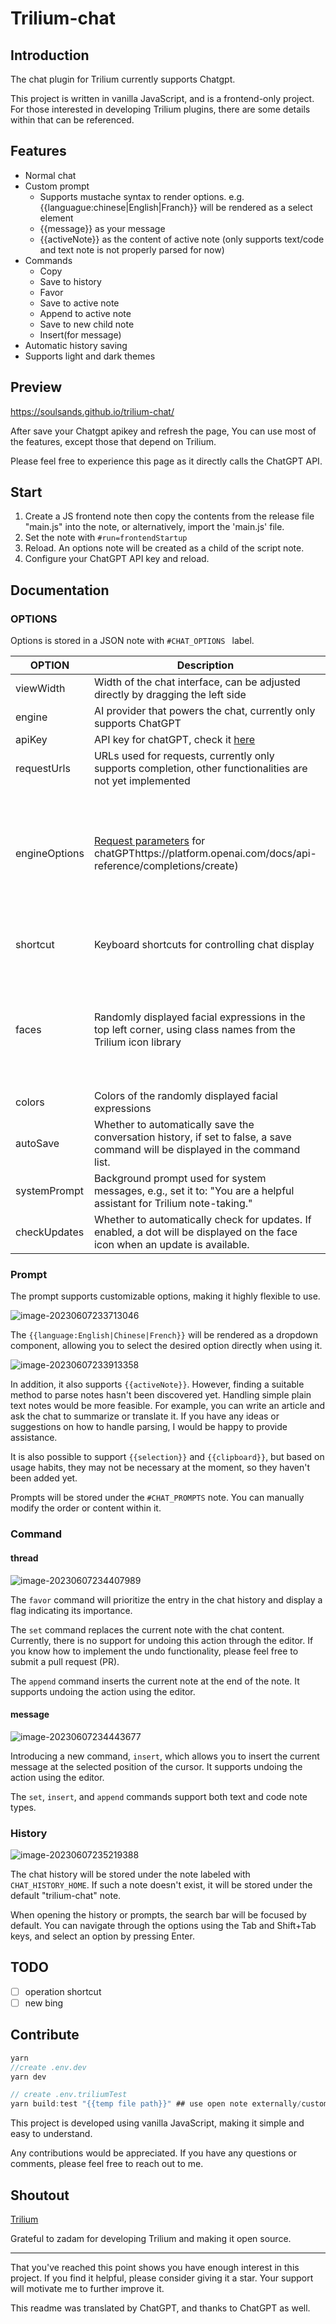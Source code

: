 # Trilium-chat

## Introduction

The chat plugin for Trilium currently supports Chatgpt.

This project is written in vanilla JavaScript, and is a frontend-only project. For those interested in developing Trilium plugins, there are some details within that can be referenced.

## Features

-   Normal chat
-   Custom prompt
    -   Supports mustache syntax to render options. e.g. {{languague:chinese|English|Franch}} will be rendered as a select element
    -   {{message}} as your message
    -   {{activeNote}} as the content of active note (only supports text/code and text note is not properly parsed for now)
-   Commands
    -   Copy
    -   Save to history
    -   Favor
    -   Save to active note
    -   Append to active note
    -   Save to new child note
    -   Insert(for message)
-   Automatic history saving
-   Supports light and dark themes

## Preview

https://soulsands.github.io/trilium-chat/

After save your Chatgpt apikey and refresh the page, You can use most of the features, except those that depend on Trilium.

Please feel free to experience this page as it directly calls the ChatGPT API.

## Start

1. Create a JS frontend note then copy the contents from the release file "main.js" into the note, or alternatively, import the 'main.js' file.
2. Set the note with `#run=frontendStartup `
3. Reload. An options note will be created as a child of the script note.
4. Configure your ChatGPT API key and reload.



## Documentation

### OPTIONS

Options is stored in a JSON note with `#CHAT_OPTIONS ` label.

| OPTION        | Description                                                  | Default                                                      |
| ------------- | ------------------------------------------------------------ | ------------------------------------------------------------ |
| viewWidth     | Width of the chat interface, can be adjusted directly by dragging the left side | 400                                                          |
| engine        | AI provider that powers the chat, currently only supports ChatGPT | chatGpt                                                      |
| apiKey        | API key for chatGPT, check it [here](https://platform.openai.com/account/api-keys) | ‘’                                                           |
| requestUrls   | URLs used for requests, currently only supports completion, other functionalities are not yet implemented | { completion: 'https://api.openai.com/v1/chat/completions'}, |
| engineOptions | [Request parameters](https://platform.openai.com/docs/api-reference/completions/create) for chatGPThttps://platform.openai.com/docs/api-reference/completions/create) | {<br/>        model: 'gpt-3.5-turbo',<br/>        max_tokens: 2500,<br/>        temperature: 0.3,<br/>        top_p: 1,<br/>        presence_penalty: 0.5,<br/>        frequency_penalty: 0.5,<br/>        stream: true,<br/>        n: 1,<br/>    } |
| shortcut      | Keyboard shortcuts for controlling chat display              | {<br/>        toggle: 'Alt+Q',<br/>        hide: 'Esc',<br/>    } |
| faces         | Randomly displayed facial expressions in the top left corner, using class names from the Trilium icon library | [<br/>        'bx-smile',<br/>        'bx-wink-smile',<br/>        'bx-face',<br/>        'bx-happy-alt',<br/>        'bx-cool',<br/>        'bx-laugh',<br/>        'bx-upside-down',<br/>       ], |
| colors        | Colors of the randomly displayed facial expressions          | ['var(--muted-text-color)']                                  |
| autoSave      | Whether to automatically save the conversation history, if set to false, a save command will be displayed in the command list. | true                                                         |
| systemPrompt  | Background prompt used for system messages, e.g., set it to: "You are a helpful assistant for Trilium note-taking." | ‘’                                                           |
| checkUpdates  | Whether to automatically check for updates. If enabled, a dot will be displayed on the face icon when an update is available. | true                                                         |

### Prompt

The prompt supports customizable options, making it highly flexible to use.

<img src="./media/image-20230607233713046.png" alt="image-20230607233713046" style="zoom:;" />

The `{{language:English|Chinese|French}}` will be rendered as a dropdown component, allowing you to select the desired option directly when using it.

![image-20230607233913358](./media/image-20230607233913358.png)

In addition, it also supports `{{activeNote}}`. However, finding a suitable method to parse notes hasn't been discovered yet. Handling simple plain text notes would be more feasible. For example, you can write an article and ask the chat to summarize or translate it. If you have any ideas or suggestions on how to handle parsing, I would be happy to provide assistance.

It is also possible to support `{{selection}}` and `{{clipboard}}`, but based on usage habits, they may not be necessary at the moment, so they haven't been added yet.

Prompts will be stored under the `#CHAT_PROMPTS` note. You can manually modify the order or content within it.

### Command

#### thread 

![image-20230607234407989](./media/image-20230607234407989.png)

The `favor` command will prioritize the entry in the chat history and display a flag indicating its importance.

The `set` command replaces the current note with the chat content. Currently, there is no support for undoing this action through the editor. If you know how to implement the undo functionality, please feel free to submit a pull request (PR).

The `append` command inserts the current note at the end of the note. It supports undoing the action using the editor.

#### message

![image-20230607234443677](./media/image-20230607234443677.png)

Introducing a new command, `insert`, which allows you to insert the current message at the selected position of the cursor. It supports undoing the action using the editor.

The `set`, `insert`, and `append` commands support both text and code note types.

### History

![image-20230607235219388](./media/image-20230607235219388.png)

The chat history will be stored under the note labeled with `CHAT_HISTORY_HOME`. If such a note doesn't exist, it will be stored under the default "trilium-chat" note.

When opening the history or prompts, the search bar will be focused by default. You can navigate through the options using the Tab and Shift+Tab keys, and select an option by pressing Enter.

## TODO

-   [ ] operation shortcut
-   [ ] new bing

## Contribute

```js
yarn
//create .env.dev
yarn dev

// create .env.triliumTest
yarn build:test "{{temp file path}}" ## use open note externally/custom to create a temporary file
```

This project is developed using vanilla JavaScript, making it simple and easy to understand.

Any contributions would be appreciated. If you have any questions or comments, please feel free to reach out to me.

## Shoutout

[Trilium](https://github.com/zadam/trilium)

Grateful to zadam for developing Trilium and making it open source.

---

That you've reached this point shows you have enough interest in this project. If you find it helpful, please consider giving it a star. Your support will motivate me to further improve it.

This readme was translated by ChatGPT, and thanks to ChatGPT as well.

